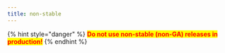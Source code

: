 ```yaml
---
title: non-stable
---
```


{% hint style="danger" %}
<mark style="color:red;">**Do not use non-stable (non-GA) releases in production!**</mark>
{% endhint %}
